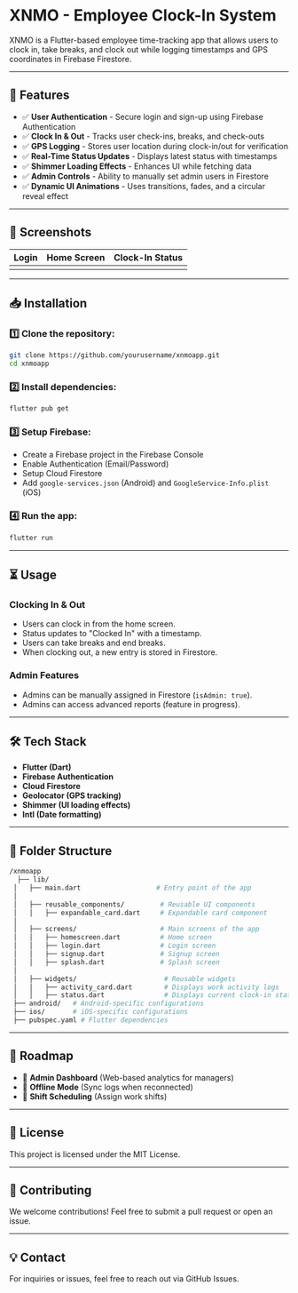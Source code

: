 # XNMO - Employee Clock-In System

XNMO is a Flutter-based employee time-tracking app that allows users to clock in, take breaks, and clock out while logging timestamps and GPS coordinates in Firebase Firestore.

---

## 🚀 Features

- ✅ **User Authentication** - Secure login and sign-up using Firebase Authentication
- ✅ **Clock In & Out** - Tracks user check-ins, breaks, and check-outs
- ✅ **GPS Logging** - Stores user location during clock-in/out for verification
- ✅ **Real-Time Status Updates** - Displays latest status with timestamps
- ✅ **Shimmer Loading Effects** - Enhances UI while fetching data
- ✅ **Admin Controls** - Ability to manually set admin users in Firestore
- ✅ **Dynamic UI Animations** - Uses transitions, fades, and a circular reveal effect

---

## 📸 Screenshots

| Login | Home Screen | Clock-In Status |
| ----- | ----------- | --------------- |
|       |             |                 |

---

## 📥 Installation

### 1️⃣ Clone the repository:

```sh
git clone https://github.com/yourusername/xnmoapp.git
cd xnmoapp
```

### 2️⃣ Install dependencies:

```sh
flutter pub get
```

### 3️⃣ Setup Firebase:

- Create a Firebase project in the Firebase Console
- Enable Authentication (Email/Password)
- Setup Cloud Firestore
- Add `google-services.json` (Android) and `GoogleService-Info.plist` (iOS)

### 4️⃣ Run the app:

```sh
flutter run
```

---

## ⏳ Usage

### Clocking In & Out

- Users can clock in from the home screen.
- Status updates to "Clocked In" with a timestamp.
- Users can take breaks and end breaks.
- When clocking out, a new entry is stored in Firestore.

### Admin Features

- Admins can be manually assigned in Firestore (`isAdmin: true`).
- Admins can access advanced reports (feature in progress).

---

## 🛠️ Tech Stack

- **Flutter (Dart)**
- **Firebase Authentication**
- **Cloud Firestore**
- **Geolocator (GPS tracking)**
- **Shimmer (UI loading effects)**
- **Intl (Date formatting)**

---

## 📂 Folder Structure

```bash
/xnmoapp
  ├── lib/
 │   ├── main.dart                   # Entry point of the app
 │
 │   ├── reusable_components/         # Reusable UI components
 │   │   ├── expandable_card.dart     # Expandable card component
 │
 │   ├── screens/                     # Main screens of the app
 │   │   ├── homescreen.dart          # Home screen
 │   │   ├── login.dart               # Login screen
 │   │   ├── signup.dart              # Signup screen
 │   │   ├── splash.dart              # Splash screen
 │
 │   ├── widgets/                      # Reusable widgets
 │   │   ├── activity_card.dart        # Displays work activity logs
 │   │   ├── status.dart               # Displays current clock-in status
 ├── android/   # Android-specific configurations
 ├── ios/       # iOS-specific configurations
 ├── pubspec.yaml # Flutter dependencies
```

---

## 🔮 Roadmap

- 🚀 **Admin Dashboard** (Web-based analytics for managers)
- 🚀 **Offline Mode** (Sync logs when reconnected)
- 🚀 **Shift Scheduling** (Assign work shifts)

---

## 📜 License

This project is licensed under the MIT License.

---

## 🙌 Contributing

We welcome contributions! Feel free to submit a pull request or open an issue.

---

## 💡 Contact

For inquiries or issues, feel free to reach out via GitHub Issues.

